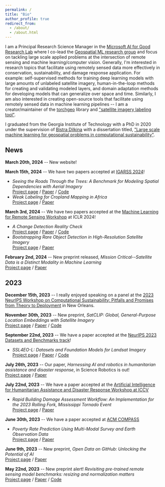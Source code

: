 ```yaml
---
permalink: /
title: "Bio"
author_profile: true
redirect_from: 
  - /about/
  - /about.html
---
```


I am a Principal Research Science Manager in the [Microsoft AI for Good Research Lab](https://www.microsoft.com/en-us/research/group/ai-for-good-research-lab/) where I co-lead the [Geospatial ML research group](https://www.microsoft.com/en-us/research/project/geospatial-machine-learning/) and focus on tackling large scale applied problems at the intersection of remote sensing and machine learning/computer vision. Generally, I'm interested in research topics that facilitate using remotely sensed data more effectively in conservation, sustainability, and damage response application. For example: self-supervised methods for training deep learning models with large amounts of unlabeled satellite imagery, human-in-the-loop methods for creating and validating modeled layers, and domain adaptation methods for developing models that can generalize over space and time. Similarly, I am also interested in creating open-source tools that facilitate using remotely sensed data in machine learning pipelines -- I am a creator/maintainer of the [torchgeo](https://github.com/microsoft/torchgeo) library and ["satellite imagery labeling tool"](https://github.com/microsoft/satellite-imagery-labeling-tool).

I graduated from the Georgia Institute of Technology with a PhD in 2020 under the supervision of [Bistra Dilkina](https://viterbi.usc.edu/directory/faculty/Dilkina/Bistra) with a dissertation titled, ["Large scale machine learning for geospatial problems in computational sustainability"](https://repository.gatech.edu/entities/publication/af1a7913-e832-475e-a25b-d030dcb42bc5/full).


## News

**March 20th, 2024** -- New website!


**March 15th, 2024** -- We have two papers accepted at [IGARSS 2024](https://www.2024.ieeeigarss.org/index.php)!
- *Seeing the Roads Through the Trees: A Benchmark for Modeling Spatial Dependencies with Aerial Imagery* <br/> [Project page](publication/2024-01-01-Seeing-the-Roads-Through-the-Trees-A-Benchmark-for-Modeling-Spatial-Dependencies-with-Aerial-Imagery) / [Paper](https://arxiv.org/abs/2401.06762) / [Code](https://github.com/isaaccorley/ChesapeakeRSC)
- *Weak Labeling for Cropland Mapping in Africa* <br/> [Project page](publication/2024-01-01-Weak-Labeling-for-Cropland-Mapping-in-Africa) / [Paper](https://arxiv.org/abs/2401.07014)


**March 3rd, 2024** -- We have two papers accepted at the [Machine Learning for Remote Sensing Workshop](https://ml-for-rs.github.io/iclr2024/) at ICLR 2024!
- *A Change Detection Reality Check* <br/> [Project page](publication/2024-01-01-A-Change-Detection-Reality-Check) / [Paper](https://arxiv.org/abs/2402.06994) / [Code](https://github.com/isaaccorley/a-change-detection-reality-check)
- *Bootstrapping Rare Object Detection in High-Resolution Satellite Imagery* <br/> [Project page](publication/2024-01-01-Bootstrapping-Rare-Object-Detection-in-High-Resolution-Satellite-Imagery) / [Paper](https://arxiv.org/abs/2403.02736)


**February 2nd, 2024** -- New preprint released, *Mission Critical--Satellite Data is a Distinct Modality in Machine Learning* <br/> [Project page](publication/2024-01-01-Mission-Critical-Satellite-Data-is-a-Distinct-Modality-in-Machine-Learning) / [Paper](https://arxiv.org/abs/2402.01444) 


## 2023


**December 15th, 2023** -- I really enjoyed speaking on a panel at the [2023 NeurIPS Workshop on Computational Sustainability: Pitfalls and Promises from Theory to Deployment](https://www.compsust.net/compsust-2023/) in New Orleans.


**November 30th, 2023** -- New preprint, *SatCLIP: Global, General-Purpose Location Embeddings with Satellite Imagery* <br/> [Project page](publication/2023-01-01-SatCLIP-Global-General-Purpose-Location-Embeddings-with-Satellite-Imagery) / [Paper](https://arxiv.org/abs/2311.17179) / [Code](https://github.com/microsoft/satclip)


**September 22nd, 2023** -- We have a paper accepted at the [NeurIPS 2023 Datasets and Benchmarks track](https://neurips.cc/Conferences/2023)!
- *SSL4EO-L: Datasets and Foundation Models for Landsat Imagery* <br/> [Project page](publication/2024-01-01-SSL4EO-L-Datasets-and-Foundation-Models-for-Landsat-Imagery) / [Paper](https://arxiv.org/abs/2306.09424) / [Code](https://github.com/microsoft/torchgeo/tree/main/experiments/ssl4eo)


**July 26th, 2023** -- Our paper, *Harnessing AI and robotics in humanitarian assistance and disaster response*, in Science Robotics is out! <br/> [Project page](publication/2023-01-01-Harnessing-AI-and-Robotics-in-Humanitarian-Assistance-and-Disaster-Response) / [Paper](https://www.science.org/doi/abs/10.1126/scirobotics.adj2767)


**July 22nd, 2023** -- We have a paper accepted at the [Artificial Intelligence for Humanitarian Assistance and Disaster Response Workshop at ICCV](https://www.hadr.ai/previous-versions/iccv-2023/accepted-papers-iccv23)
- *Rapid Building Damage Assessment Workflow: An Implementation for the 2023 Rolling Fork, Mississippi Tornado Event* <br/> [Project page](publication/2023-01-01-Rapid-Building-Damage-Assessment-Workflow-An-Implementation-for-the-2023-Rolling-Fork-Mississippi-Tornado-Event) / [Paper](https://arxiv.org/abs/2306.12589)


**June 30th, 2023** -- We have a paper accepted at [ACM COMPASS](https://2023.compass.hosting.acm.org/)
- *Poverty Rate Prediction Using Multi-Modal Survey and Earth Observation Data* <br/> [Project page](publication/2023-01-01-Poverty-Rate-Prediction-Using-Multi-Modal-Survey-and-Earth-Observation-Data) / [Paper](https://arxiv.org/abs/2307.11921)


**June 9th, 2023** -- New preprint, *Open Data on GitHub: Unlocking the Potential of AI* <br/> [Project page](publication/2023-01-01-Open-Data-on-GitHub-Unlocking-the-Potential-of-AI) / [Paper](https://arxiv.org/abs/2306.06191)


**May 22nd, 2023** -- New preprint alert! *Revisiting pre-trained remote sensing model benchmarks: resizing and normalization matters* <br/> [Project page](publication/2023-01-01-Revisiting-Pre-trained-Remote-Sensing-Model-Benchmarks-Resizing-and-Normalization-Matters) / [Paper](https://arxiv.org/abs/2305.13456) / [Code](https://github.com/isaaccorley/resize-is-all-you-need)